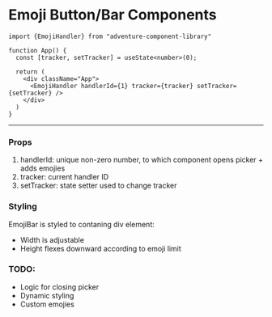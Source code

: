 # Emoji Button/Bar Components


```TSX
import {EmojiHandler} from "adventure-component-library"

function App() {
  const [tracker, setTracker] = useState<number>(0);

  return (
    <div className="App">
      <EmojiHandler handlerId={1} tracker={tracker} setTracker={setTracker} />
    </div>
  )
}
```

---

### Props

1. handlerId: unique non-zero number, to which component opens picker + adds emojies
2. tracker: current handler ID 
3. setTracker: state setter used to change tracker

### Styling

EmojiBar is styled to contaning div element:

- Width is adjustable
- Height flexes downward according to emoji limit


### TODO:
- Logic for closing picker 
- Dynamic styling
- Custom emojies